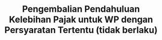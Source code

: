---
id: 141
title: Pengembalian Pendahuluan Kelebihan Pajak untuk WP dengan Persyaratan Tertentu (tidak berlaku)
linkurl: 404
fitur: resume
category: kup
topik: Restitusi
subtopik: Ketentuan Lama
type: word
tgl: 11 Desember 2019
---